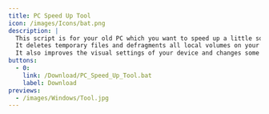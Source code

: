 ```yaml
---
title: PC Speed Up Tool
icon: /images/Icons/bat.png
description: |
  This script is for your old PC which you want to speed up a little so it runs faster.
  It deletes temporary files and defragments all local volumes on your PC.
  It also improves the visual settings of your device and changes some small things in the registry.
buttons:
  - 0:
    link: /Download/PC_Speed_Up_Tool.bat
    label: Download
previews:
  - /images/Windows/Tool.jpg
---
```

